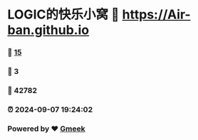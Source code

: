 # LOGIC的快乐小窝 :link: https://Air-ban.github.io 
### :page_facing_up: [15](https://Air-ban.github.io/tag.html) 
### :speech_balloon: 3 
### :hibiscus: 42782 
### :alarm_clock: 2024-09-07 19:24:02 
### Powered by :heart: [Gmeek](https://github.com/Meekdai/Gmeek)
